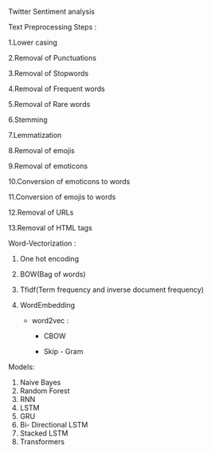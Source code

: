
Twitter Sentiment analysis







Text Preprocessing Steps :

1.Lower casing

2.Removal of Punctuations

3.Removal of Stopwords

4.Removal of Frequent words

5.Removal of Rare words

6.Stemming

7.Lemmatization

8.Removal of emojis

9.Removal of emoticons

10.Conversion of emoticons to words

11.Conversion of emojis to words

12.Removal of URLs

13.Removal of HTML tags




Word-Vectorization :

1. One hot encoding

2. BOW(Bag of words)

3. Tfidf(Term frequency and inverse document frequency)

4. WordEmbedding 

    - word2vec :

        - CBOW

        - Skip - Gram


Models:

1. Naive Bayes
2. Random Forest
3. RNN
4. LSTM
5. GRU
6. Bi- Directional LSTM
7. Stacked LSTM
8. Transformers
